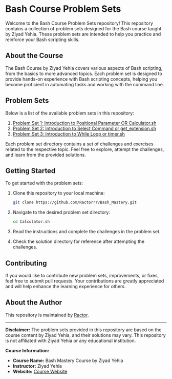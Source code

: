  
# Bash Course Problem Sets

Welcome to the Bash Course Problem Sets repository! This repository contains a collection of problem sets designed for the Bash course taught by Ziyad Yehia. These problem sets are intended to help you practice and reinforce your Bash scripting skills.

## About the Course

The Bash Course by Ziyad Yehia covers various aspects of Bash scripting, from the basics to more advanced topics. Each problem set is designed to provide hands-on experience with Bash scripting concepts, helping you become proficient in automating tasks and working with the command line.

## Problem Sets

Below is a list of the available problem sets in this repository:

1. [Problem Set 1: Introduction to Positional Parameter OR Calculator.sh](https://github.com/Ractorrr/Bash_Mastery/tree/main/Calculator.sh)
2. [Problem Set 2: Introduction to Select Command or get_extension.sh](https://github.com/Ractorrr/Bash_Mastery/tree/main/Get_extension)
3. [Problem Set 3: Introduction to While Loop or timer.sh](https://github.com/Ractorrr/Bash_Mastery/tree/main/Timer.sh)

Each problem set directory contains a set of challenges and exercises related to the respective topic. Feel free to explore, attempt the challenges, and learn from the provided solutions.

## Getting Started

To get started with the problem sets:

1. Clone this repository to your local machine:

   ```bash
   git clone https://github.com/Ractorrr/Bash_Mastery.git
   ```

2. Navigate to the desired problem set directory:

   ```bash
   cd Calculator.sh
   ```

3. Read the instructions and complete the challenges in the problem set.

4. Check the solution directory for reference after attempting the challenges.

## Contributing

If you would like to contribute new problem sets, improvements, or fixes, feel free to submit pull requests. Your contributions are greatly appreciated and will help enhance the learning experience for others.

## About the Author

This repository is maintained by [Ractor](https://github.com/ractorrr).

---

**Disclaimer:** The problem sets provided in this repository are based on the course content by Ziyad Yehia, and their solutions may vary. This repository is not affiliated with Ziyad Yehia or any educational institution.

**Course Information:**

- **Course Name:** Bash Mastery Course by Ziyad Yehia
- **Instructor:** Ziyad Yehia
- **Website:** [Course Website](https://www.udemy.com/course/bash-mastery/)
 

 
